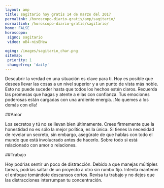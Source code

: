 ```yaml
---
layout: amp
title: sagitario hoy gratis 14 de marzo del 2017 
permalink: /horoscopo-diario-gratis/amp/sagitario/
normallink: /horoscopo-diario-gratis/sagitario/
home: FALSE
horoscopo:
 signo: sagitario
 video: uB4-nisEHew

ogimg: /images/sagitario_char.png
sitemap:
 priority: 1
 changefreq: 'daily'
---
```



Descubrir la verdad en una situación es clave para ti. Hoy es posible que desees llevar las cosas a un nivel superior y a un punto de vista más noble. Esto no puede suceder hasta que todos los hechos estén claros. Recuerda las promesas que hagas y atente a ellas con confianza. Tus emociones poderosas están cargadas con una ardiente energía. ¡No quemes a los demás con ella!

##Amor

Los secretos y tú no se llevan bien últimamente. Crees firmemente que la honestidad no es sólo la mejor política, es la única. Si tienes la necesidad de revelar un secreto, sin embargo, asegúrate de que hablas con todo el mundo que está involucrado antes de hacerlo. Sobre todo si está relacionado con amor o relaciones.

##Trabajo

Hoy podrías sentir un poco de distracción. Debido a que manejas múltiples tareas, podrías saltar de un proyecto a otro sin rumbo fijo. Intenta mantener el enfoque tomándote descansos cortos. Revisa tu trabajo y no dejes que las distracciones interrumpan tu concentración.